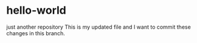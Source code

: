 # hello-world
just another repository
This is my updated file and I want to commit these changes in this branch.
